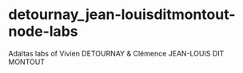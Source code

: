 # detournay_jean-louisditmontout-node-labs
Adaltas labs of Vivien DETOURNAY &amp; Clémence JEAN-LOUIS DIT MONTOUT
